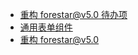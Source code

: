 - [重构 forestar@v5.0 待办项](docs/重构forestar@v5.0待办项.md)
- [通用表单组件](docs/通用表单组件.md)
- [重构 forestar@v5.0](docs/重构forestar@v5.0.md)
